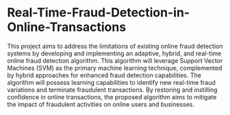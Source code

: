 # Real-Time-Fraud-Detection-in-Online-Transactions

This project aims to address the limitations of existing online fraud detection systems by developing and implementing an adaptive, hybrid, and real-time online fraud detection algorithm. This algorithm will leverage Support Vector Machines (SVM) as the primary machine learning technique, complemented by hybrid approaches for enhanced fraud detection capabilities. The algorithm will possess learning capabilities to identify new real-time fraud variations and terminate fraudulent transactions. By restoring and instilling confidence in online transactions, the proposed algorithm aims to mitigate the impact of fraudulent activities on online users and businesses.
